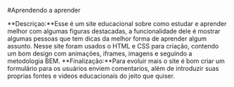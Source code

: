#Aprendendo a aprender

**Descriçao:**Esse é um site educacional sobre como estudar e aprender melhor com algumas figuras destacadas, a funcionalidade dele é mostrar algumas pessoas
que tem dicas da melhor forma de aprender algum assunto. Nesse site foram usados o HTML e CSS para criação, contendo um bom design com animações, iframes, imagens e seguindo a metodologia BEM.
**Finalização:**Para evoluir mais o site é bom criar um formulário para os usuários enviem comentarios, além de introduzir suas proprias fontes e videos educacionais do jeito que quiser.

